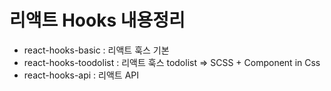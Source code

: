# 리액트 Hooks 내용정리 

* react-hooks-basic : 리액트 훅스 기본 
* react-hooks-toodolist : 리액트 훅스 todolist 
    => SCSS + Component in Css
* react-hooks-api : 리액트 API 
